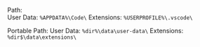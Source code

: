 Path:  
User Data: `%APPDATA%\Code\`
Extensions: `%USERPROFILE%\.vscode\`

Portable Path:
User Data: `%dir%\data\user-data\`
Extensions: `%dir$\data\extensions\`